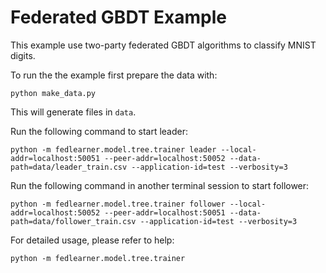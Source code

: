 # Federated GBDT Example

This example use two-party federated GBDT algorithms to classify MNIST digits.

To run the the example first prepare the data with:
```
python make_data.py
```
This will generate files in `data`.

Run the following command to start leader:
```
python -m fedlearner.model.tree.trainer leader --local-addr=localhost:50051 --peer-addr=localhost:50052 --data-path=data/leader_train.csv --application-id=test --verbosity=3
```

Run the following command in another terminal session to start follower:
```
python -m fedlearner.model.tree.trainer follower --local-addr=localhost:50052 --peer-addr=localhost:50051 --data-path=data/follower_train.csv --application-id=test --verbosity=3
```

For detailed usage, please refer to help:
```
python -m fedlearner.model.tree.trainer
```